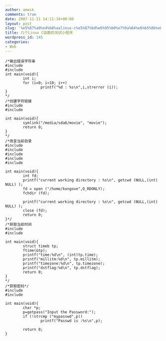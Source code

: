```yaml
---
author: amosk
comments: true
date: 2007-11-21 14:11:34+00:00
layout: post
slug: '%e5%87%a0%e4%b8%aalinux-c%e5%87%bd%e6%95%b0%e7%9a%84%e6%b5%8b%e8%af%95%e5%b0%8f%e7%a8%8b%e5%ba%8f'
title: 几个Linux C函数的测试小程序
wordpress_id: 145
categories:
- Web
---
```


    /*输出错误字符串
    #include
    #include
    int main(void){
            int i;
            for (i=0; i<10; i++)
                    printf("%d : %s\n",i,strerror (i));
    }
    */
    /*创建字符链接
    #include
    #include
    
    int main(void){
            symlink("/media/sda6/movie", "movie");
            return 0;
    }
    */
    /*改变当前目录
    #include
    #include
    #include
    #include
    #include
    
    int main(void){
            int fd;
            printf("current working directory : %s\n", getcwd (NULL,(int) NULL) );
            fd = open ("/home/kongove",O_RDONLY);
            fchdir (fd);
    
            printf("current working directory : %s\n", getcwd (NULL,(int) NULL) );
            close (fd);
            return 0;
    }*/
    /*获取当前时间
    #include
    #include
    
    int main(void){
            struct timeb tp;
            ftime(&tp);
            printf("time:%d\n", (int)tp.time);
            printf("millitm:%d\n", tp.millitm);
            printf("timezone:%d\n", tp.timezone);
            printf("dstflag:%d\n", tp.dstflag);
            return 0;
    }
    */
    /*获取密码*/
    #include
    #include
    
    int main(void){
            char *p;
            p=getpass("Input the Password:");
            if (!strcmp ("mypasswd",p))
                    printf("Passwd is :%s\n",p);
    
            return 0;
    }
